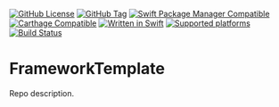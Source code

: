 [![GitHub License](https://img.shields.io/github/license/XCEssentials/FrameworkTemplate.svg?longCache=true)](LICENSE)
[![GitHub Tag](https://img.shields.io/github/tag/XCEssentials/FrameworkTemplate.svg?longCache=true)](https://github.com/XCEssentials/FrameworkTemplate/tags)
[![Swift Package Manager Compatible](https://img.shields.io/badge/SPM-compatible-brightgreen.svg?longCache=true)](Package.swift)
[![Carthage Compatible](https://img.shields.io/badge/Carthage-compatible-brightgreen.svg?longCache=true)](https://github.com/Carthage/Carthage)
[![Written in Swift](https://img.shields.io/badge/Swift-5.0-orange.svg?longCache=true)](https://swift.org)
[![Supported platforms](https://img.shields.io/badge/platforms-macOS%20%7C%20iOS%20%7C%20tvOS%20%7C%20watchOS%20%7C%20Linux-blue.svg?longCache=true)](Package.swift)
[![Build Status](https://travis-ci.com/XCEssentials/FrameworkTemplate.svg?branch=master)](https://travis-ci.com/XCEssentials/FrameworkTemplate)

# FrameworkTemplate

Repo description.
